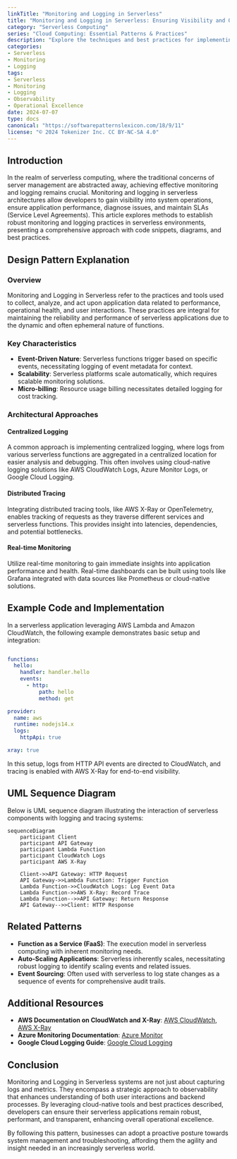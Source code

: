```yaml
---
linkTitle: "Monitoring and Logging in Serverless"
title: "Monitoring and Logging in Serverless: Ensuring Visibility and Observability"
category: "Serverless Computing"
series: "Cloud Computing: Essential Patterns & Practices"
description: "Explore the techniques and best practices for implementing effective monitoring and logging strategies in serverless applications to ensure visibility, observability, and operational excellence."
categories:
- Serverless
- Monitoring
- Logging
tags:
- Serverless
- Monitoring
- Logging
- Observability
- Operational Excellence
date: 2024-07-07
type: docs
canonical: "https://softwarepatternslexicon.com/18/9/11"
license: "© 2024 Tokenizer Inc. CC BY-NC-SA 4.0"
---
```


## Introduction

In the realm of serverless computing, where the traditional concerns of server management are abstracted away, achieving effective monitoring and logging remains crucial. Monitoring and logging in serverless architectures allow developers to gain visibility into system operations, ensure application performance, diagnose issues, and maintain SLAs (Service Level Agreements). This article explores methods to establish robust monitoring and logging practices in serverless environments, presenting a comprehensive approach with code snippets, diagrams, and best practices.

## Design Pattern Explanation

### Overview

Monitoring and Logging in Serverless refer to the practices and tools used to collect, analyze, and act upon application data related to performance, operational health, and user interactions. These practices are integral for maintaining the reliability and performance of serverless applications due to the dynamic and often ephemeral nature of functions.

### Key Characteristics

- **Event-Driven Nature**: Serverless functions trigger based on specific events, necessitating logging of event metadata for context.
- **Scalability**: Serverless platforms scale automatically, which requires scalable monitoring solutions.
- **Micro-billing**: Resource usage billing necessitates detailed logging for cost tracking.

### Architectural Approaches

#### Centralized Logging

A common approach is implementing centralized logging, where logs from various serverless functions are aggregated in a centralized location for easier analysis and debugging. This often involves using cloud-native logging solutions like AWS CloudWatch Logs, Azure Monitor Logs, or Google Cloud Logging.

#### Distributed Tracing

Integrating distributed tracing tools, like AWS X-Ray or OpenTelemetry, enables tracking of requests as they traverse different services and serverless functions. This provides insight into latencies, dependencies, and potential bottlenecks.

#### Real-time Monitoring

Utilize real-time monitoring to gain immediate insights into application performance and health. Real-time dashboards can be built using tools like Grafana integrated with data sources like Prometheus or cloud-native solutions.

## Example Code and Implementation

In a serverless application leveraging AWS Lambda and Amazon CloudWatch, the following example demonstrates basic setup and integration:

```yaml

functions:
  hello:
    handler: handler.hello
    events:
      - http:
          path: hello
          method: get

provider:
  name: aws
  runtime: nodejs14.x
  logs:
    httpApi: true

xray: true
```

In this setup, logs from HTTP API events are directed to CloudWatch, and tracing is enabled with AWS X-Ray for end-to-end visibility.

## UML Sequence Diagram

Below is UML sequence diagram illustrating the interaction of serverless components with logging and tracing systems:

```mermaid
sequenceDiagram
    participant Client
    participant API Gateway
    participant Lambda Function
    participant CloudWatch Logs
    participant AWS X-Ray
    
    Client->>API Gateway: HTTP Request
    API Gateway->>Lambda Function: Trigger Function
    Lambda Function->>CloudWatch Logs: Log Event Data
    Lambda Function->>AWS X-Ray: Record Trace
    Lambda Function-->>API Gateway: Return Response
    API Gateway-->>Client: HTTP Response
```

## Related Patterns

- **Function as a Service (FaaS)**: The execution model in serverless computing with inherent monitoring needs.
- **Auto-Scaling Applications**: Serverless inherently scales, necessitating robust logging to identify scaling events and related issues.
- **Event Sourcing**: Often used with serverless to log state changes as a sequence of events for comprehensive audit trails.

## Additional Resources

- **AWS Documentation on CloudWatch and X-Ray**: [AWS CloudWatch](https://docs.aws.amazon.com/AmazonCloudWatch/latest/monitoring/WhatIsCloudWatch.html), [AWS X-Ray](https://docs.aws.amazon.com/xray/latest/devguide/aws-xray.html)
- **Azure Monitoring Documentation**: [Azure Monitor](https://docs.microsoft.com/en-us/azure/azure-monitor/)
- **Google Cloud Logging Guide**: [Google Cloud Logging](https://cloud.google.com/logging/docs)

## Conclusion

Monitoring and Logging in Serverless systems are not just about capturing logs and metrics. They encompass a strategic approach to observability that enhances understanding of both user interactions and backend processes. By leveraging cloud-native tools and best practices described, developers can ensure their serverless applications remain robust, performant, and transparent, enhancing overall operational excellence.

By following this pattern, businesses can adopt a proactive posture towards system management and troubleshooting, affording them the agility and insight needed in an increasingly serverless world.
